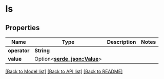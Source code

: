 # Is

## Properties

Name | Type | Description | Notes
------------ | ------------- | ------------- | -------------
**operator** | **String** |  | 
**value** | Option<[**serde_json::Value**](.md)> |  | 

[[Back to Model list]](../README.md#documentation-for-models) [[Back to API list]](../README.md#documentation-for-api-endpoints) [[Back to README]](../README.md)


